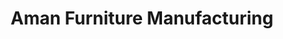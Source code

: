 ---
title: "Aman Furniture Manufacturing"
url: /etobicoke/aman-furniture-manufacturing/
shop: Möbel
---